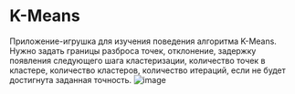 # K-Means
Приложение-игрушка для изучения поведения алгоритма K-Means.
Нужно задать границы разброса точек, отклонение, задержку появления следующего шага кластеризации, количество точек в кластере, количество кластеров, количество итераций, если не будет достигнута заданная точность.
![image](https://user-images.githubusercontent.com/33632545/222964211-d608808d-27e8-4b9f-a39c-fb215d8e2231.png)
